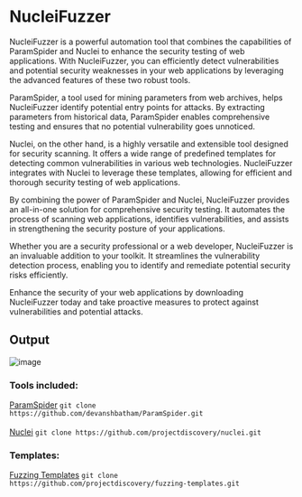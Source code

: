 # NucleiFuzzer
NucleiFuzzer is a powerful automation tool that combines the capabilities of ParamSpider and Nuclei to enhance the security testing of web applications. With NucleiFuzzer, you can efficiently detect vulnerabilities and potential security weaknesses in your web applications by leveraging the advanced features of these two robust tools.

ParamSpider, a tool used for mining parameters from web archives, helps NucleiFuzzer identify potential entry points for attacks. By extracting parameters from historical data, ParamSpider enables comprehensive testing and ensures that no potential vulnerability goes unnoticed.

Nuclei, on the other hand, is a highly versatile and extensible tool designed for security scanning. It offers a wide range of predefined templates for detecting common vulnerabilities in various web technologies. NucleiFuzzer integrates with Nuclei to leverage these templates, allowing for efficient and thorough security testing of web applications.

By combining the power of ParamSpider and Nuclei, NucleiFuzzer provides an all-in-one solution for comprehensive security testing. It automates the process of scanning web applications, identifies vulnerabilities, and assists in strengthening the security posture of your applications.

Whether you are a security professional or a web developer, NucleiFuzzer is an invaluable addition to your toolkit. It streamlines the vulnerability detection process, enabling you to identify and remediate potential security risks efficiently.

Enhance the security of your web applications by downloading NucleiFuzzer today and take proactive measures to protect against vulnerabilities and potential attacks.

## Output
![image](https://github.com/0xKayala/NucleiFuzzer/assets/16838353/03ca01b9-a756-46f6-9a10-2110d8a3b321)

### Tools included:
[ParamSpider](https://github.com/devanshbatham/ParamSpider) `git clone https://github.com/devanshbatham/ParamSpider.git`<br><br>
[Nuclei](https://github.com/projectdiscovery/nuclei) `git clone https://github.com/projectdiscovery/nuclei.git`

### Templates:
[Fuzzing Templates](https://github.com/projectdiscovery/fuzzing-templates) `git clone https://github.com/projectdiscovery/fuzzing-templates.git`
